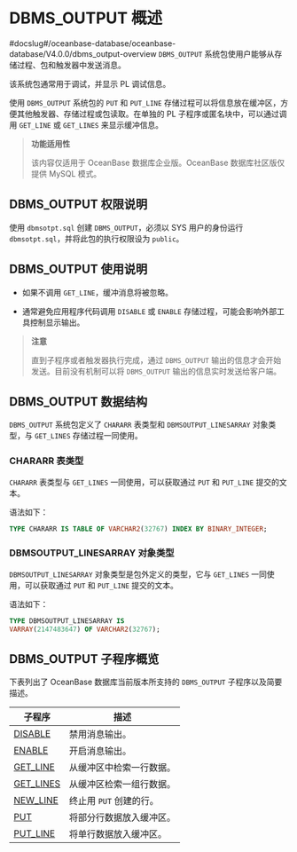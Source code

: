 DBMS_OUTPUT 概述 
===================================
#docslug#/oceanbase-database/oceanbase-database/V4.0.0/dbms_output-overview
`DBMS_OUTPUT` 系统包使用户能够从存储过程、包和触发器中发送消息。

该系统包通常用于调试，并显示 PL 调试信息。

使用 `DBMS_OUTPUT` 系统包的 `PUT` 和 `PUT_LINE` 存储过程可以将信息放在缓冲区，方便其他触发器、存储过程或包读取。在单独的 PL 子程序或匿名块中，可以通过调用 `GET_LINE` 或 `GET_LINES` 来显示缓冲信息。

>**功能适用性**
>
>该内容仅适用于 OceanBase 数据库企业版。OceanBase 数据库社区版仅提供 MySQL 模式。

DBMS_OUTPUT 权限说明
-------------------------

使用 `dbmsotpt.sql` 创建 `DBMS_OUTPUT`，必须以 SYS 用户的身份运行 `dbmsotpt.sql`，并将此包的执行权限设为 `public`。

DBMS_OUTPUT 使用说明 
-------------------------

* 如果不调用 `GET_LINE`，缓冲消息将被忽略。

  

* 通常避免应用程序代码调用 `DISABLE` 或 `ENABLE` 存储过程，可能会影响外部工具控制显示输出。

  



>**注意**
>
>直到子程序或者触发器执行完成，通过 `DBMS_OUTPUT` 输出的信息才会开始发送。目前没有机制可以将 `DBMS_OUTPUT` 输出的信息实时发送给客户端。

DBMS_OUTPUT 数据结构 
-------------------------------------

`DBMS_OUTPUT` 系统包定义了 `CHARARR` 表类型和 `DBMSOUTPUT_LINESARRAY` 对象类型，与 `GET_LINES` 存储过程一同使用。

### CHARARR 表类型 

`CHARARR` 表类型与 `GET_LINES` 一同使用，可以获取通过 `PUT` 和 `PUT_LINE` 提交的文本。

语法如下：

```sql
TYPE CHARARR IS TABLE OF VARCHAR2(32767) INDEX BY BINARY_INTEGER;
```



### DBMSOUTPUT_LINESARRAY 对象类型 

`DBMSOUTPUT_LINESARRAY` 对象类型是包外定义的类型，它与 `GET_LINES` 一同使用，可以获取通过 `PUT` 和 `PUT_LINE` 提交的文本。

语法如下：

```sql
TYPE DBMSOUTPUT_LINESARRAY IS
VARRAY(2147483647) OF VARCHAR2(32767);
```



DBMS_OUTPUT 子程序概览 
--------------------------

下表列出了 OceanBase 数据库当前版本所支持的 `DBMS_OUTPUT` 子程序以及简要描述。


|                         **子程序**                          |     **描述**      |
|----------------------------------------------------------|-----------------|
| [DISABLE](../11.DBMS_OUTPUT/2.DISABLE.md)   | 禁用消息输出。         |
| [ENABLE](../11.DBMS_OUTPUT/3.ENABLE.md)    | 开启消息输出。         |
| [GET_LINE](../11.DBMS_OUTPUT/4.GET_LINE.md)  | 从缓冲区中检索一行数据。    |
| [GET_LINES](../11.DBMS_OUTPUT/5.GET_LINES.md) | 从缓冲区检索一组行数据。    |
| [NEW_LINE](../11.DBMS_OUTPUT/6.NEW_LINE.md)  | 终止用 `PUT` 创建的行。 |
| [PUT](../11.DBMS_OUTPUT/7.PUT.md)       | 将部分行数据放入缓冲区。    |
| [PUT_LINE](../11.DBMS_OUTPUT/8.PUT_LINE.md)  | 将单行数据放入缓冲区。     |



